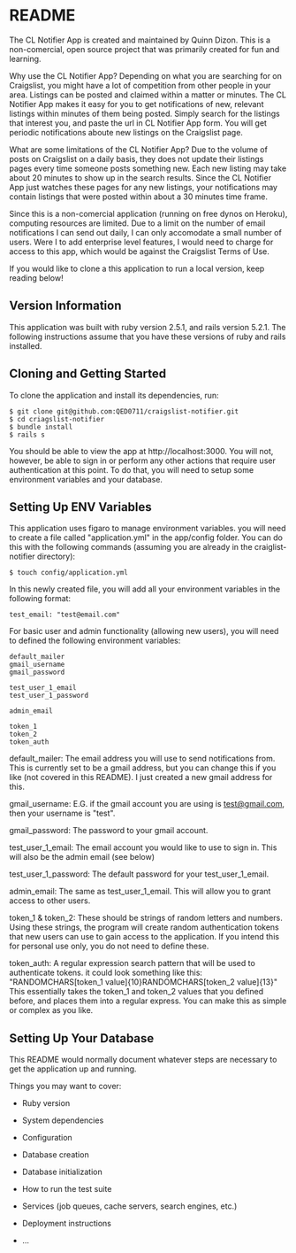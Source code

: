# README

The CL Notifier App is created and maintained by Quinn Dizon. This is a non-comercial, open source project that was primarily created for fun and learning.

Why use the CL Notifier App?
Depending on what you are searching for on Craigslist, you might have a lot of competition from other people in your area. Listings can be posted and claimed within a matter or minutes. The CL Notifier App makes it easy for you to get notifications of new, relevant listings within minutes of them being posted. Simply search for the listings that interest you, and paste the url in CL Notifier App form. You will get periodic notifications aboute new listings on the Craigslist page.

What are some limitations of the CL Notifier App?
Due to the volume of posts on Craigslist on a daily basis, they does not update their listings pages every time someone posts something new. Each new listing may take about 20 minutes to show up in the search results. Since the CL Notifier App just watches these pages for any new listings, your notifications may contain listings that were posted within about a 30 minutes time frame.

Since this is a non-comercial application (running on free dynos on Heroku), computing resources are limited. Due to a limit on the number of email notifications I can send out daily, I can only accomodate a small number of users. Were I to add enterprise level features, I would need to charge for access to this app, which would be against the Craigslist Terms of Use.

If you would like to clone a this application to run a local version, keep reading below!

## Version Information

This application was built with ruby version 2.5.1, and rails version 5.2.1. The following instructions assume that you have these versions of ruby and rails installed.

## Cloning and Getting Started

To clone the application and install its dependencies, run: 

```
$ git clone git@github.com:QED0711/craigslist-notifier.git
$ cd criagslist-notifier
$ bundle install
$ rails s
```
You should be able to view the app at http://localhost:3000. You will not, however, be able to sign in or perform any other actions that require user authentication at this point. To do that, you will need to setup some environment variables and your database. 

## Setting Up ENV Variables

This application uses figaro to manage environment variables. you will need to create a file called "application.yml" in the app/config folder. You can do this with the following commands (assuming you are already in the craiglist-notifier directory):
```
$ touch config/application.yml
```
In this newly created file, you will add all your environment variables in the following format:
```
test_email: "test@email.com"
```
For basic user and admin functionality (allowing new users), you will need to defined the following environment variables:

```
default_mailer
gmail_username
gmail_password

test_user_1_email
test_user_1_password

admin_email

token_1
token_2
token_auth
```
default_mailer: The email address you will use to send notifications from. This is currently set to be a gmail address, but you can change this if you like (not covered in this README). I just created a new gmail address for this.

gmail_username: E.G. if the gmail account you are using is test@gmail.com, then your username is "test".

gmail_password: The password to your gmail account.

test_user_1_email: The email account you would like to use to sign in. This will also be the admin email (see below)

test_user_1_password: The default password for your test_user_1_email.

admin_email: The same as test_user_1_email. This will allow you to grant access to other users. 

token_1 & token_2: These should be strings of random letters and numbers. Using these strings, the program will create random authentication tokens that new users can use to gain access to the application. If you intend this for personal use only, you do not need to define these. 

token_auth: A regular expression search pattern that will be used to authenticate tokens. it could look something like this:
"RANDOMCHARS[token_1 value]{10}RANDOMCHARS[token_2 value]{13}"
This essentially takes the token_1 and token_2 values that you defined before, and places them into a regular express. You can make this as simple or complex as you like. 




## Setting Up Your Database

This README would normally document whatever steps are necessary to get the
application up and running.

Things you may want to cover:

* Ruby version

* System dependencies

* Configuration

* Database creation

* Database initialization

* How to run the test suite

* Services (job queues, cache servers, search engines, etc.)

* Deployment instructions

* ...
